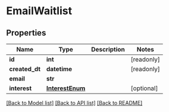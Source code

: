 # EmailWaitlist


## Properties
Name | Type | Description | Notes
------------ | ------------- | ------------- | -------------
**id** | **int** |  | [readonly] 
**created_dt** | **datetime** |  | [readonly] 
**email** | **str** |  | 
**interest** | [**InterestEnum**](InterestEnum.md) |  | [optional] 

[[Back to Model list]](../README.md#documentation-for-models) [[Back to API list]](../README.md#documentation-for-api-endpoints) [[Back to README]](../README.md)


